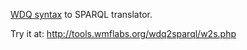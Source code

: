 [WDQ syntax](https://wdq.wmflabs.org/api_documentation.html) to SPARQL translator.

Try it at: http://tools.wmflabs.org/wdq2sparql/w2s.php

